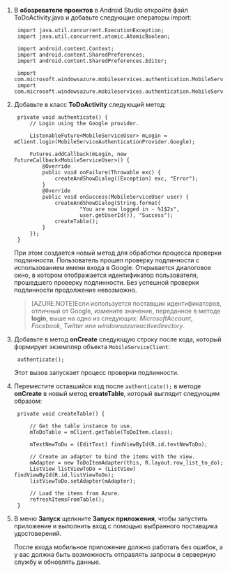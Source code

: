 
1. В **обозревателе проектов** в Android Studio откройте файл ToDoActivity.java и добавьте следующие операторы import:

		import java.util.concurrent.ExecutionException;
		import java.util.concurrent.atomic.AtomicBoolean;

		import android.content.Context;
		import android.content.SharedPreferences;
		import android.content.SharedPreferences.Editor;

		import com.microsoft.windowsazure.mobileservices.authentication.MobileServiceAuthenticationProvider;
		import com.microsoft.windowsazure.mobileservices.authentication.MobileServiceUser;

2. Добавьте в класс **ToDoActivity** следующий метод:
	
		private void authenticate() {
		    // Login using the Google provider.
		    
			ListenableFuture<MobileServiceUser> mLogin = mClient.login(MobileServiceAuthenticationProvider.Google);
	
	    	Futures.addCallback(mLogin, new FutureCallback<MobileServiceUser>() {
	    		@Override
	    		public void onFailure(Throwable exc) {
	    			createAndShowDialog((Exception) exc, "Error");
	    		}   		
	    		@Override
	    		public void onSuccess(MobileServiceUser user) {
	    			createAndShowDialog(String.format(
	                        "You are now logged in - %1$2s",
	                        user.getUserId()), "Success");
	    			createTable();	
	    		}
	    	});   	
		}


	При этом создается новый метод для обработки процесса проверки подлинности. Пользователь прошел проверку подлинности с использованием имени входа в Google. Открывается диалоговое окно, в котором отображается идентификатор пользователя, прошедшего проверку подлинности. Без успешной проверки подлинности продолжение невозможно.

    > [AZURE.NOTE]Если используется поставщик идентификаторов, отличный от Google, измените значение, переданное в методе **login**, выше на одно из следующих: _MicrosoftAccount_, _Facebook_, _Twitter_ или _windowsazureactivedirectory_.

3. Добавьте в метод **onCreate** следующую строку после кода, который формирует экземпляр объекта `MobileServiceClient`:

		authenticate();

	Этот вызов запускает процесс проверки подлинности.

4. Переместите оставшийся код после `authenticate();` в методе **onCreate** в новый метод **createTable**, который выглядит следующим образом:

		private void createTable() {
	
			// Get the table instance to use.
			mToDoTable = mClient.getTable(ToDoItem.class);
	
			mTextNewToDo = (EditText) findViewById(R.id.textNewToDo);
	
			// Create an adapter to bind the items with the view.
			mAdapter = new ToDoItemAdapter(this, R.layout.row_list_to_do);
			ListView listViewToDo = (ListView) findViewById(R.id.listViewToDo);
			listViewToDo.setAdapter(mAdapter);
	
			// Load the items from Azure.
			refreshItemsFromTable();
		}

9. В меню **Запуск** щелкните **Запуск приложения**, чтобы запустить приложение и выполнить вход с помощью выбранного поставщика удостоверений.

   	После входа мобильное приложение должно работать без ошибок, а у вас должна быть возможность отправлять запросы в серверную службу и обновлять данные.

<!---HONumber=AcomDC_1210_2015-->